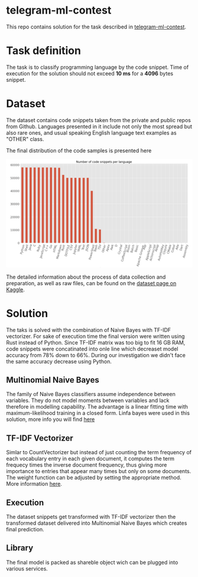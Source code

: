 # telegram-ml-contest
This repo contains solution for the task described in [telegram-ml-contest](https://contest.com/docs/ML-Competition-2023).

# Task definition

The task is to classify programming language by the code snippet. Time of execution for the solution should not exceed **10 ms** for a **4096** bytes snippet.

# Dataset

The dataset contains code snippets taken from the private and public repos from Github. Languages presented in it include not only the most spread but also rare ones, and usual speaking English language text examples as "OTHER" class.

The final distribution of the code samples is presented here

<img width="1107" alt="Screenshot2023-11-09at20.26.30" src="https://github.com/IgorPereverzevDev/telegram-ml-contest/blob/dataset-update/assets/Screenshot2023-11-09at20.26.30.png">

The detailed  information about the process of data collection and preparation, as well as raw files, can be found on the  [dataset page on Kaggle](https://www.kaggle.com/datasets/olgaiv39/github-final-datasets).

# Solution

The taks is solved with the combination of Naive Bayes with TF-IDF vectorizer. For sake of execution time the final version were written using Rust instead of Python. Since TF-IDF matrix was too big to fit 16 GB RAM, code snippets were concatinated into onle line which decreaset model accuracy from 78% down to 66%. During our investigation we didn't face the same accuracy decrease using Python.

## Multinomial Naive Bayes

The family of Naive Bayes classifiers assume independence between variables. They do not model moments between variables and lack therefore in modelling capability. The advantage is a linear fitting time with maximum-likelihood training in a closed form. Linfa bayes were used in this solution, more info you will find [here](https://docs.rs/linfa-bayes/latest/linfa_bayes/struct.MultinomialNb.html#model-usage-example)

## TF-IDF Vectorizer

Simlar to CountVectorizer but instead of just counting the term frequency of each vocabulary entry in each given document, it computes the term frequecy times the inverse document frequency, thus giving more importance to entries that appear many times but only on some documents. The weight function can be adjusted by setting the appropriate method. More information [here](https://docs.rs/linfa-preprocessing/latest/linfa_preprocessing/tf_idf_vectorization/index.html).

 ## Execution

 The dataset snippets get transformed with TF-IDF vectorizer then the transformed dataset delivered into Multinomial Naive Bayes which creates final prediction. 

 ## Library

 The final model is packed as shareble object wich can be plugged into various services.
